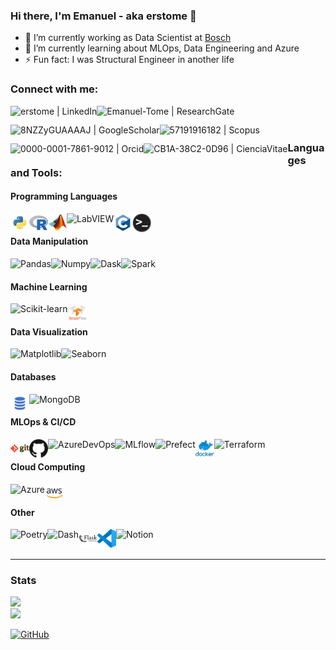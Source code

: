 ### Hi there, I'm Emanuel - aka erstome 👋
- 🔭 I’m currently working as Data Scientist at [Bosch](https://www.bosch.com/)
- 🌱 I’m currently learning about MLOps, Data Engineering and Azure
- ⚡ Fun fact: I was Structural Engineer in another life

### Connect with me:
[<img align=left alt="erstome | LinkedIn" height="30px" src="https://cdn.jsdelivr.net/npm/simple-icons@v3/icons/linkedin.svg" />][linkedin]
[<img align=left alt="Emanuel-Tome | ResearchGate" height="30px" src="https://upload.wikimedia.org/wikipedia/commons/5/5e/ResearchGate_icon_SVG.svg" />][researchgate]
[<img align=left alt="8NZZyGUAAAAJ | GoogleScholar" height="30px" src="https://e7.pngegg.com/pngimages/31/731/png-clipart-google-scholar-education-research-doctor-of-philosophy-scholar-s-logo-monochrome.png" />][googlescholar]
[<img align=left alt="57191916182 | Scopus" height="30px" src="https://retractionwatch.com/wp-content/uploads/2023/12/Screenshot-2023-12-28-at-11.00.49%E2%80%AFAM.png" />][scopus]
[<img align=left alt="0000-0001-7861-9012 | Orcid" height="30px" src="https://upload.wikimedia.org/wikipedia/commons/thumb/0/06/ORCID_iD.svg/1024px-ORCID_iD.svg.png" />][orcid]
[<img align=left alt="CB1A-38C2-0D96 | CienciaVitae" weight="60px" src="https://www.fccn.pt/media/2021/03/Ciencia-Vitae-fccn.svg" />][cienciavitae]

[Linkedin]: https://www.linkedin.com/in/erstome/
[researchgate]: https://www.researchgate.net/profile/Emanuel-Tome
[googlescholar]: https://scholar.google.pt/citations?user=8NZZyGUAAAAJ&hl=pt-PT
[scopus]: https://www.scopus.com/authid/detail.uri?authorId=57191916182
[orcid]: https://orcid.org/0000-0001-7861-9012
[cienciavitae]: https://www.cienciavitae.pt//CB1A-38C2-0D96

<br />
<br />

### Languages and Tools:

#### Programming Languages
[<img align="left" alt="Python" height="30px" src="https://raw.githubusercontent.com/github/explore/80688e429a7d4ef2fca1e82350fe8e3517d3494d/topics/python/python.png" />][Python]

[Python]: https://www.python.org/

[<img align="left" alt="R" height="30px" src="https://raw.githubusercontent.com/github/explore/80688e429a7d4ef2fca1e82350fe8e3517d3494d/topics/r/r.png" />][R]

[R]: https://www.r-project.org/about.html

[<img align="left" alt="MatLab" height="30px" src="https://raw.githubusercontent.com/github/explore/80688e429a7d4ef2fca1e82350fe8e3517d3494d/topics/matlab/matlab.png" />][Matlab]

[Matlab]: https://www.mathworks.com

[<img align="left" alt="LabVIEW" height="30px" src="https://user-images.githubusercontent.com/57252765/72805263-bcc17000-3c52-11ea-988c-b4125a068cac.png" />][LabView]

[LabView]: https://en.wikipedia.org/wiki/LabVIEW

[<img align="left" alt="C" height="30px" src="https://raw.githubusercontent.com/github/explore/80688e429a7d4ef2fca1e82350fe8e3517d3494d/topics/c/c.png" />][C]

[C]: https://en.wikipedia.org/wiki/C_(programming_language)

[<img align="left" alt="Terminal" height="30px" src="https://raw.githubusercontent.com/github/explore/80688e429a7d4ef2fca1e82350fe8e3517d3494d/topics/terminal/terminal.png" />][Bash]

[Bash]: https://en.wikipedia.org/wiki/Bash_(Unix_shell)
<br />
#### Data Manipulation
[<img align="left" alt="Pandas" height="30px" src="https://upload.wikimedia.org/wikipedia/commons/e/ed/Pandas_logo.svg" />][Pandas]

[Pandas]: https://pandas.pydata.org/

[<img align="left" alt="Numpy" height="30px" src="https://raw.githubusercontent.com/numpy/numpy/main/branding/logo/primary/numpylogo.svg" />][Numpy]

[Numpy]: https://numpy.org/

[<img align="left" alt="Dask" height="30px" src="https://encrypted-tbn0.gstatic.com/images?q=tbn:ANd9GcS5-RH4RMlqx3apU2mMdByJejiX09z4UrJ3VoR3Ilix&s" />][Dask]

[Dask]: https://www.dask.org/

[<img align="left" alt="Spark" height="30px" src="https://upload.wikimedia.org/wikipedia/commons/f/f3/Apache_Spark_logo.svg" />][Spark]

[Spark]: https://spark.apache.org/
<br />
#### Machine Learning
[<img align="left" alt="Scikit-learn" height="30px" src="https://raw.githubusercontent.com/scikit-learn/scikit-learn/main/doc/logos/scikit-learn-logo.png" />][Scikit-learn]

[Scikit-learn]: https://scikit-learn.org

[<img align="left" alt="Tensorflow" height="30px" src="https://raw.githubusercontent.com/github/explore/80688e429a7d4ef2fca1e82350fe8e3517d3494d/topics/tensorflow/tensorflow.png" />][TensorFlow]

[TensorFlow]: https://www.tensorflow.org
<br />
#### Data Visualization
[<img align="left" alt="Matplotlib" height="30px" src="https://matplotlib.org/stable/_images/sphx_glr_logos2_003.png" />][Matplotlib]

[Matplotlib]: https://matplotlib.org/

[<img align="left" alt="Seaborn" height="30px" src="https://raw.githubusercontent.com/mwaskom/seaborn/master/doc/_static/logo-wide-lightbg.svg" />][Seaborn]

[Seaborn]: https://seaborn.pydata.org/
<br />
#### Databases
[<img align="left" alt="SQL" height="30px" src="https://raw.githubusercontent.com/github/explore/80688e429a7d4ef2fca1e82350fe8e3517d3494d/topics/sql/sql.png" />][SQL]

[SQL]: https://en.wikipedia.org/wiki/SQL

[<img align="left" alt="MongoDB" height="30px" src="https://github.com/mongodb/mongo/blob/master/docs/leaf.svg" />][MongoDB]

[MongoDB]: https://www.mongodb.com/
<br />
#### MLOps & CI/CD
[<img align="left" alt="Git" height="30px" src="https://raw.githubusercontent.com/github/explore/80688e429a7d4ef2fca1e82350fe8e3517d3494d/topics/git/git.png" />][git]

[git]: https://www.git-scm.com/

[<img align="left" alt="GitHub" height="30px" src="https://raw.githubusercontent.com/github/explore/78df643247d429f6cc873026c0622819ad797942/topics/github/github.png" />][github]

[github]: https://github.com/

[<img align="left" alt="AzureDevOps" height="30px" src="https://miro.medium.com/v2/resize:fit:720/format:webp/1*Ome-oSxDNx7mQxJFZJ-NJg.png" />][AzureDevOps]

[AzureDevOps]: https://azure.microsoft.com/en-us/products/devops

[<img align="left" alt="MLflow" height="30px" src="https://datasolut.com/wp-content/uploads/2019/11/MLFlow-logo_white.png" />][Mlflow]

[MLflow]: https://mlflow.org/

[<img align="left" alt="Prefect" height="30px" src="https://seeklogo.com/images/P/prefect-logo-759C57D41E-seeklogo.com.png" />][Mlflow]

[Prefect]: https://www.prefect.io/

[<img align="left" alt="Docker" height="30px" src="https://raw.githubusercontent.com/github/explore/80688e429a7d4ef2fca1e82350fe8e3517d3494d/topics/docker/docker.png" />][Docker]

[Docker]: https://www.docker.com/

[<img align="left" alt="Terraform" height="30px" src="https://encrypted-tbn0.gstatic.com/images?q=tbn:ANd9GcT70caOl3xdD3ov2DzwuQ_89OtN6BpcGb7I1w&s" />][Terraform]

[Terraform]: https://www.terraform.io/
<br />
#### Cloud Computing
[<img align="left" alt="Azure" height="30px" src="https://avatars.githubusercontent.com/u/6844498?s=200&v=4" />][Azure]

[Azure]: https://azure.microsoft.com/en-us

[<img align="left" alt="AWS" height="30px" src="https://raw.githubusercontent.com/github/explore/80688e429a7d4ef2fca1e82350fe8e3517d3494d/topics/aws/aws.png" />][AWS]

[AWS]: https://aws.amazon.com
<br />
#### Other
[<img align="left" alt="Poetry" height="30px" src="https://miro.medium.com/v2/resize:fit:720/format:webp/1*BOkR9d3IAGLfa92VslfTVw.png" />][Poetry]

[Poetry]: https://python-poetry.org/

[<img align="left" alt="Dash" height="30px" src="https://avatars.githubusercontent.com/u/5997976?s=48&v=4" />][Dash]

[Dash]: https://dash.plotly.com/

[<img align="left" alt="Flask" height="30px" src="https://raw.githubusercontent.com/github/explore/80688e429a7d4ef2fca1e82350fe8e3517d3494d/topics/flask/flask.png" />][Flask]

[Flask]: https://flask.palletsprojects.com/

[<img align="left" alt="Visual Studio Code" height="30px" src="https://raw.githubusercontent.com/github/explore/80688e429a7d4ef2fca1e82350fe8e3517d3494d/topics/visual-studio-code/visual-studio-code.png" />][VSCode]

[VSCode]: https://code.visualstudio.com/

[<img align="left" alt="Notion" height="30px" src="https://upload.wikimedia.org/wikipedia/commons/4/45/Notion_app_logo.png?20200221181224" />][Notion]

[Notion]: https://www.notion.so/



<br />
<br />

---
### Stats

<img width='900' src="https://github-profile-summary-cards.vercel.app/api/cards/profile-details?username=erstome" />
<br>
<img width='100' src="https://hits.seeyoufarm.com/api/count/incr/badge.svg?url=https%3A%2F%2Fgithub.com%2F{erstome}1212%2Fhit-counter&count_bg=%236DAC3D&title_bg=%23555555&icon=grafana.svg&icon_color=%23E7E7E7&title=hits&edge_flat=false" />

[![GitHub](https://img.shields.io/github/followers/erstome?logo=GitHub&style=for-the-badge)](https://github.com/erstome)

<!--
**erstome/erstome** is a ✨ _special_ ✨ repository because its `README.md` (this file) appears on your GitHub profile.

Here are some ideas to get you started:

- 🔭 I’m currently working on ...
- 🌱 I’m currently learning ...
- 👯 I’m looking to collaborate on ...
- 🤔 I’m looking for help with ...
- 💬 Ask me about ...
- 📫 How to reach me: ...
- 😄 Pronouns: ...
- ⚡ Fun fact: ...

<img width='500' src="https://github-readme-stats-git-masterrstaa-rickstaa.vercel.app/api?username=erstome" />
<img width='500' src="https://github-readme-stats.vercel.app/api/top-langs/?username=erstome" />
-->


